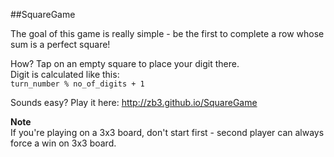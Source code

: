 ##SquareGame

The goal of this game is really simple - be the first to complete a row whose sum is a perfect square!

How? Tap on an empty square to place your digit there.   
Digit is calculated like this:   
`
turn_number % no_of_digits + 1
`

Sounds easy? Play it here: http://zb3.github.io/SquareGame

**Note**  
If you're playing on a 3x3 board, don't start first - second player can always force a win on 3x3 board.